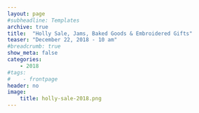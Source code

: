 ```yaml
---
layout: page
#subheadline: Templates
archive: true
title:  "Holly Sale, Jams, Baked Goods & Embroidered Gifts"
teaser: "December 22, 2018 - 10 am"
#breadcrumb: true
show_meta: false
categories:
    - 2018
#tags:
#    - frontpage
header: no
image:
    title: holly-sale-2018.png
---
```

